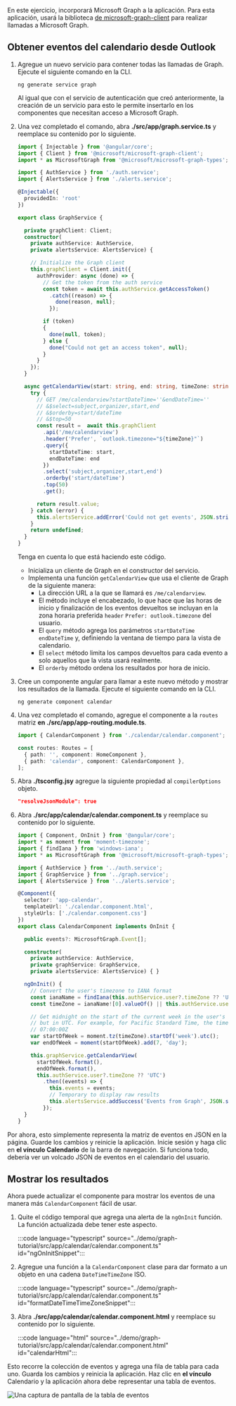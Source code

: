 <!-- markdownlint-disable MD002 MD041 -->

En este ejercicio, incorporará Microsoft Graph a la aplicación. Para esta aplicación, usará la biblioteca [de microsoft-graph-client](https://github.com/microsoftgraph/msgraph-sdk-javascript) para realizar llamadas a Microsoft Graph.

## <a name="get-calendar-events-from-outlook"></a>Obtener eventos del calendario desde Outlook

1. Agregue un nuevo servicio para contener todas las llamadas de Graph. Ejecute el siguiente comando en la CLI.

    ```Shell
    ng generate service graph
    ```

    Al igual que con el servicio de autenticación que creó anteriormente, la creación de un servicio para esto le permite insertarlo en los componentes que necesitan acceso a Microsoft Graph.

1. Una vez completado el comando, abra **./src/app/graph.service.ts** y reemplace su contenido por lo siguiente.

    ```typescript
    import { Injectable } from '@angular/core';
    import { Client } from '@microsoft/microsoft-graph-client';
    import * as MicrosoftGraph from '@microsoft/microsoft-graph-types';

    import { AuthService } from './auth.service';
    import { AlertsService } from './alerts.service';

    @Injectable({
      providedIn: 'root'
    })

    export class GraphService {

      private graphClient: Client;
      constructor(
        private authService: AuthService,
        private alertsService: AlertsService) {

        // Initialize the Graph client
        this.graphClient = Client.init({
          authProvider: async (done) => {
            // Get the token from the auth service
            const token = await this.authService.getAccessToken()
              .catch((reason) => {
                done(reason, null);
              });

            if (token)
            {
              done(null, token);
            } else {
              done("Could not get an access token", null);
            }
          }
        });
      }

      async getCalendarView(start: string, end: string, timeZone: string): Promise<MicrosoftGraph.Event[] | undefined> {
        try {
          // GET /me/calendarview?startDateTime=''&endDateTime=''
          // &$select=subject,organizer,start,end
          // &$orderby=start/dateTime
          // &$top=50
          const result =  await this.graphClient
            .api('/me/calendarview')
            .header('Prefer', `outlook.timezone="${timeZone}"`)
            .query({
              startDateTime: start,
              endDateTime: end
            })
            .select('subject,organizer,start,end')
            .orderby('start/dateTime')
            .top(50)
            .get();

          return result.value;
        } catch (error) {
          this.alertsService.addError('Could not get events', JSON.stringify(error, null, 2));
        }
        return undefined;
      }
    }
    ```

    Tenga en cuenta lo que está haciendo este código.

    - Inicializa un cliente de Graph en el constructor del servicio.
    - Implementa una función `getCalendarView` que usa el cliente de Graph de la siguiente manera:
      - La dirección URL a la que se llamará es `/me/calendarview`.
      - El método incluye el encabezado, lo que hace que las horas de inicio y finalización de los eventos devueltos se incluyan en la zona horaria preferida `header` `Prefer: outlook.timezone` del usuario.
      - El `query` método agrega los parámetros `startDateTime` `endDateTime` y, definiendo la ventana de tiempo para la vista de calendario.
      - El `select` método limita los campos devueltos para cada evento a solo aquellos que la vista usará realmente.
      - El `orderby` método ordena los resultados por hora de inicio.

1. Cree un componente angular para llamar a este nuevo método y mostrar los resultados de la llamada. Ejecute el siguiente comando en la CLI.

    ```Shell
    ng generate component calendar
    ```

1. Una vez completado el comando, agregue el componente a la `routes` matriz **en ./src/app/app-routing.module.ts**.

    ```typescript
    import { CalendarComponent } from './calendar/calendar.component';

    const routes: Routes = [
      { path: '', component: HomeComponent },
      { path: 'calendar', component: CalendarComponent },
    ];
    ```

1. Abra **./tsconfig.jsy** agregue la siguiente propiedad al `compilerOptions` objeto.

    ```json
    "resolveJsonModule": true
    ```

1. Abra **./src/app/calendar/calendar.component.ts** y reemplace su contenido por lo siguiente.

    ```typescript
    import { Component, OnInit } from '@angular/core';
    import * as moment from 'moment-timezone';
    import { findIana } from 'windows-iana';
    import * as MicrosoftGraph from '@microsoft/microsoft-graph-types';

    import { AuthService } from '../auth.service';
    import { GraphService } from '../graph.service';
    import { AlertsService } from '../alerts.service';

    @Component({
      selector: 'app-calendar',
      templateUrl: './calendar.component.html',
      styleUrls: ['./calendar.component.css']
    })
    export class CalendarComponent implements OnInit {

      public events?: MicrosoftGraph.Event[];

      constructor(
        private authService: AuthService,
        private graphService: GraphService,
        private alertsService: AlertsService) { }

      ngOnInit() {
        // Convert the user's timezone to IANA format
        const ianaName = findIana(this.authService.user?.timeZone ?? 'UTC');
        const timeZone = ianaName![0].valueOf() || this.authService.user?.timeZone || 'UTC';

        // Get midnight on the start of the current week in the user's timezone,
        // but in UTC. For example, for Pacific Standard Time, the time value would be
        // 07:00:00Z
        var startOfWeek = moment.tz(timeZone).startOf('week').utc();
        var endOfWeek = moment(startOfWeek).add(7, 'day');

        this.graphService.getCalendarView(
          startOfWeek.format(),
          endOfWeek.format(),
          this.authService.user?.timeZone ?? 'UTC')
            .then((events) => {
              this.events = events;
              // Temporary to display raw results
              this.alertsService.addSuccess('Events from Graph', JSON.stringify(events, null, 2));
            });
      }
    }
    ```

Por ahora, esto simplemente representa la matriz de eventos en JSON en la página. Guarde los cambios y reinicie la aplicación. Inicie sesión y haga clic en **el vínculo Calendario** de la barra de navegación. Si funciona todo, debería ver un volcado JSON de eventos en el calendario del usuario.

## <a name="display-the-results"></a>Mostrar los resultados

Ahora puede actualizar el componente para mostrar los eventos de una manera más `CalendarComponent` fácil de usar.

1. Quite el código temporal que agrega una alerta de la `ngOnInit` función. La función actualizada debe tener este aspecto.

    :::code language="typescript" source="../demo/graph-tutorial/src/app/calendar/calendar.component.ts" id="ngOnInitSnippet":::

1. Agregue una función a la `CalendarComponent` clase para dar formato a un objeto en una cadena `DateTimeTimeZone` ISO.

    :::code language="typescript" source="../demo/graph-tutorial/src/app/calendar/calendar.component.ts" id="formatDateTimeTimeZoneSnippet":::

1. Abra **./src/app/calendar/calendar.component.html** y reemplace su contenido por lo siguiente.

    :::code language="html" source="../demo/graph-tutorial/src/app/calendar/calendar.component.html" id="calendarHtml":::

Esto recorre la colección de eventos y agrega una fila de tabla para cada uno. Guarda los cambios y reinicia la aplicación. Haz clic en **el vínculo** Calendario y la aplicación ahora debe representar una tabla de eventos.

![Una captura de pantalla de la tabla de eventos](./images/add-msgraph-01.png)
